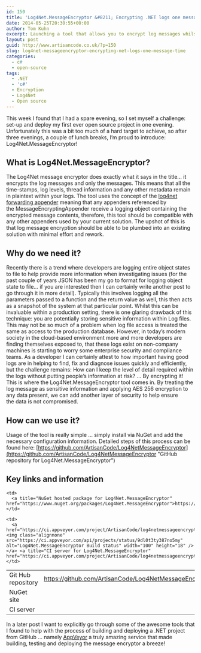 ```yaml
---
id: 150
title: 'Log4Net.MessageEncryptor &#8211; Encrypting .NET logs one message at a time'
date: 2014-05-25T20:30:55+00:00
author: Tom Kuhn
excerpt: Launching a tool that allows you to encrypt log messages whilst leaving all the log statement meta data intact. The Log4Net message encryptor does exactly what it says in the title... it encrypts the log messages and only the messages. This means that all the time-stamps, log levels, thread information and any other metadata remain in plaintext within your logs. The tool uses the concept of the log4net forwarding appender meaning that any appenders referenced by the MessageEncryptingAppender receive a logging object containing the encrypted message contents, therefore, this tool should be compatible with any other appenders used by your current solution. The upshot of this is that log message encryption should be able to be plumbed into an existing solution with minimal effort and rework.
layout: post
guid: http://www.artisancode.co.uk/?p=150
slug: log4net-messageencryptor-encrypting-net-logs-one-message-time
categories:
  - c#
  - open-source
tags:
  - .NET
  - 'c#'
  - Encryption
  - Log4Net
  - Open source
---
```

This week I found that I had a spare evening, so I set myself a challenge: set-up and deploy my first ever open source project in one evening. Unfortunately this was a bit too much of a hard target to achieve, so after three evenings, a couple of lunch breaks, I&#8217;m proud to introduce: Log4Net.MessageEncryptor!

## What is Log4Net.MessageEncryptor?

The Log4Net message encryptor does exactly what it says in the title&#8230; it encrypts the log messages and only the messages. This means that all the time-stamps, log levels, thread information and any other metadata remain in plaintext within your logs. The tool uses the concept of the [log4net forwarding appender](http://logging.apache.org/log4net/log4net-1.2.12/release/sdk/log4net.Appender.ForwardingAppender.html "Log4net documentation: forwarding appender") meaning that any appenders referenced by the MessageEncryptingAppender receive a logging object containing the encrypted message contents, therefore, this tool should be compatible with any other appenders used by your current solution. The upshot of this is that log message encryption should be able to be plumbed into an existing solution with minimal effort and rework.

## Why do we need it?

Recently there is a trend where developers are logging entire object states to file to help provide more information when investigating issues (for the past couple of years JSON has been my go to format for logging object state to file&#8230; if you are interested then I can certainly write another post to go through it in more detail). Typically this involves logging all the parameters passed to a function and the return value as well, this then acts as a snapshot of the system at that particular point. Whilst this can be invaluable within a production setting, there is one glaring drawback of this technique: you are potentially storing sensitive information within Log files. This may not be so much of a problem when log file access is treated the same as access to the production database. However, in today&#8217;s modern society in the cloud-based environment more and more developers are finding themselves exposed to, that these logs exist on non-company machines is starting to worry some enterprise security and compliance teams. As a developer I can certainly attest to how important having good logs are in helping to find, fix and diagnose issues quickly and efficiently, but the challenge remains: How can I keep the level of detail required within the logs without putting people&#8217;s information at risk? &#8230; By encrypting it! This is where the Log4Net.MessageEncryptor tool comes in. By treating the log message as sensitive information and applying AES 256 encryption to any data present, we can add another layer of security to help ensure the data is not compromised.

## How can we use it?

Usage of the tool is really simple &#8230; simply install via NuGet and add the necessary configuration information. Detailed steps of this process can be found here: [https://github.com/ArtisanCode/Log4NetMessageEncryptor](https://github.com/ArtisanCode/Log4NetMessageEncryptor "GitHub repository for Log4Net.MessageEncryptor")

## Key links and information

<table class="table">
  <tr>
    <td>
      <i class="icon-github "></i> Git Hub repository
    </td>
    <td>
      <a title="GitHub repository for Log4Net.MessageEncryptor" href="https://github.com/ArtisanCode/Log4NetMessageEncryptor">https://github.com/ArtisanCode/Log4NetMessageEncryptor</a>
    </td>
  </tr>

  <tr>
    <td>
      NuGet site
    </td>

    <td>
      <a title="NuGet hosted package for Log4Net.MessageEncryptor" href="https://www.nuget.org/packages/Log4Net.MessageEncryptor">https://www.nuget.org/packages/Log4Net.MessageEncryptor</a>
    </td>
  </tr>

  <tr>
    <td>
      CI server
    </td>

    <td>
      <a href="https://ci.appveyor.com/project/ArtisanCode/log4netmessageencryptor/"><img class="alignnone" src="https://ci.appveyor.com/api/projects/status/9dl0t3ty387no5my" alt="Log4Net.MessageEncryptor Build status" width="100" height="18" /></a> <a title="CI server for Log4Net.MessageEncryptor" href="https://ci.appveyor.com/project/ArtisanCode/log4netmessageencryptor/">https://ci.appveyor.com/project/ArtisanCode/log4netmessageencryptor</a>
    </td>
  </tr>
</table>

In a later post I want to explicitly go through some of the awesome tools that I found to help with the process of building and deploying a .NET project from GitHub &#8230; namely [AppVeyor](http://www.appveyor.com/ "Continuous Integration for busy developers") a truly amazing service that made building, testing and deploying the message encryptor a breeze!
